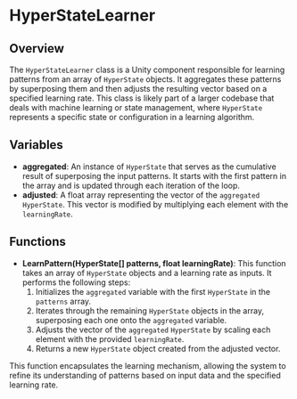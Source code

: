 # HyperStateLearner

## Overview
The `HyperStateLearner` class is a Unity component responsible for learning patterns from an array of `HyperState` objects. It aggregates these patterns by superposing them and then adjusts the resulting vector based on a specified learning rate. This class is likely part of a larger codebase that deals with machine learning or state management, where `HyperState` represents a specific state or configuration in a learning algorithm.

## Variables
- **aggregated**: An instance of `HyperState` that serves as the cumulative result of superposing the input patterns. It starts with the first pattern in the array and is updated through each iteration of the loop.
- **adjusted**: A float array representing the vector of the `aggregated` `HyperState`. This vector is modified by multiplying each element with the `learningRate`.

## Functions
- **LearnPattern(HyperState[] patterns, float learningRate)**: This function takes an array of `HyperState` objects and a learning rate as inputs. It performs the following steps:
  1. Initializes the `aggregated` variable with the first `HyperState` in the `patterns` array.
  2. Iterates through the remaining `HyperState` objects in the array, superposing each one onto the `aggregated` variable.
  3. Adjusts the vector of the `aggregated` `HyperState` by scaling each element with the provided `learningRate`.
  4. Returns a new `HyperState` object created from the adjusted vector. 

This function encapsulates the learning mechanism, allowing the system to refine its understanding of patterns based on input data and the specified learning rate.